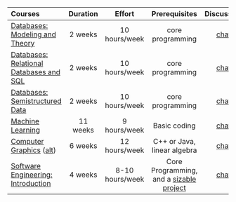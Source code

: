 | Courses                                                                                                                                         | Duration |     Effort      |                                                              Prerequisites                                                              |             Discussion             |
| :---------------------------------------------------------------------------------------------------------------------------------------------- | :------: | :-------------: | :-------------------------------------------------------------------------------------------------------------------------------------: | :--------------------------------: |
| [Databases: Modeling and Theory](https://www.edx.org/course/modeling-and-theory)                                                                | 2 weeks  |  10 hours/week  |                                                            core programming                                                             | [chat](https://discord.gg/pMFqNf4) |
| [Databases: Relational Databases and SQL](https://www.edx.org/course/databases-5-sql)                                                           | 2 weeks  |  10 hours/week  |                                                            core programming                                                             | [chat](https://discord.gg/P8SPPyF) |
| [Databases: Semistructured Data](https://www.edx.org/course/semistructured-data)                                                                | 2 weeks  |  10 hours/week  |                                                            core programming                                                             | [chat](https://discord.gg/duCJ3GN) |
| [Machine Learning](https://www.coursera.org/specializations/machine-learning-introduction)                                                      | 11 weeks |  9 hours/week   |                                                              Basic coding                                                               | [chat](https://discord.gg/NcXHDjy) |
| [Computer Graphics](https://www.edx.org/course/computer-graphics-2) ([alt](https://cseweb.ucsd.edu/~viscomp/classes/cse167/wi22/schedule.html)) | 6 weeks  |  12 hours/week  |                                                       C++ or Java, linear algebra                                                       | [chat](https://discord.gg/68WqMNV) |
| [Software Engineering: Introduction](https://www.coursera.org/learn/introduction-to-software-engineering)                                       | 4 weeks  | 8-10 hours/week | Core Programming, and a [sizable project](FAQ.md#why-require-experience-with-a-sizable-project-before-the-Software-Engineering-courses) | [chat](https://discord.gg/5Qtcwtz) |
